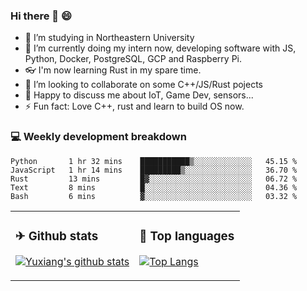 ### Hi there 👋 😄

- 🔭 I’m studying in Northeastern University
- 🌱 I’m currently doing my intern now, developing software with JS, Python, Docker, PostgreSQL, GCP and Raspberry Pi.
- 👓 I'm now learning Rust in my spare time.
- 👯 I’m looking to collaborate on some C++/JS/Rust pojects
- 💬 Happy to discuss me about IoT, Game Dev, sensors...
- ⚡ Fun fact: Love C++, rust and learn to build OS now.



<table>
<tr>
<td valign="top" width="54%">

### ✈ Github stats

[![Yuxiang's github stats](https://github-readme-stats.vercel.app/api?username=Taowyoo&show_icons=true&line_height=21&show_icons=true&theme=tokyonight)](https://github.com/anuraghazra/github-readme-stats)

</td>

<td valign="top" width="46%">

### 📕 Top languages

[![Top Langs](https://github-readme-stats.vercel.app/api/top-langs/?username=Taowyoo&show_icons=true&layout=compact&theme=vue)](https://github.com/anuraghazra/github-readme-stats)

</td>
</tr>

### 💻 Weekly development breakdown

<!--START_SECTION:waka-->
```text
Python       1 hr 32 mins    ███████████▒░░░░░░░░░░░░░   45.15 % 
JavaScript   1 hr 14 mins    █████████▒░░░░░░░░░░░░░░░   36.70 % 
Rust         13 mins         █▓░░░░░░░░░░░░░░░░░░░░░░░   06.72 % 
Text         8 mins          █░░░░░░░░░░░░░░░░░░░░░░░░   04.36 % 
Bash         6 mins          ▓░░░░░░░░░░░░░░░░░░░░░░░░   03.32 % 
```
<!--END_SECTION:waka-->
